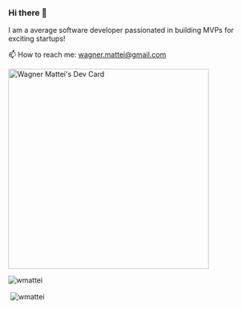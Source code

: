 ### Hi there 👋

I am a average software developer passionated in building MVPs for exciting startups!

📫 How to reach me: wagner.mattei@gmail.com

<a href="https://app.daily.dev/wmattei"><img src="https://api.daily.dev/devcards/95cde69716c947bea4658ee3f604432a.png?r=f21" width="400" alt="Wagner Mattei's Dev Card"/></a>


<p><img align="left" src="https://github-readme-stats.vercel.app/api/top-langs/?username=wmattei&layout=compact" alt="wmattei" /></p>
<br />
<p>&nbsp;<img align="center" src="https://github-readme-stats.vercel.app/api?username=wmattei&show_icons=true" alt="wmattei" /></p>
